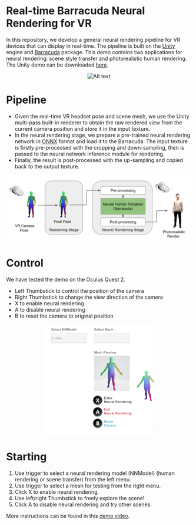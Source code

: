 # Real-time Barracuda Neural Rendering for VR

In this repository, we develop a general neural rendering pipeline for VR devices that can display in real-time. The pipeline is built on the [Unity](https://unity.com/) engine and [Barracuda](https://github.com/Unity-Technologies/barracuda-release) package. This demo contains two applications for neural rendering: scene style transfer and photorealistic human rendering. The Unity demo can be downloaded [here](https://drive.google.com/file/d/1KeoINYymnIi4PJmP1ra5V68eZgXrKZ82/view?usp=sharing).

<p align="center">
    <img title="lego" alt="Alt text" src="images/demo.gif" width="300">  
</p>

# Pipeline
- Given the real-time VR headset pose and scene mesh, we use the Unity multi-pass built-in renderer to obtain the raw rendered view from the current camera position and store it in the input texture. 
- In the neural rendering stage, we prepare a pre-trained neural rendering network in [ONNX](https://onnx.ai/) format and load it to the Barracuda. The input texture is firstly pre-processed with the cropping and down-sampling, then is passed to the neural network inference module for rendering. 
- Finally, the result is post-processed with the up-sampling and copied back to the output texture. 

<p align="center">
    <img title="lego" alt="Alt text" src="images/pipeline.png" width="500">  
</p>

# Control
We have tested the demo on the Oculus Quest 2.
- Left Thumbstick to control the position of the camera
- Right Thumbstick to change the view direction of the camera
- X to enable neural rendering
- A to disable neural rendering
- B to reset the camera to original position

<p align="center">
    <img title="lego" alt="Alt text" src="images/screenshot.png" width="300">  
</p>

# Starting
1. Use trigger to select a neural rendering model (NNModel) (human rendering or scene transfer) from the left menu.
2. Use trigger to select a mesh for testing from the right menu. 
3. Click X to enable neural rendering. 
4. Use left/right Thumbstick to freely explore the scene! 
5. Click A to disable neural rendering and try other scenes.

More instructions can be found in this [demo video](https://drive.google.com/file/d/1kyHt-a0Jez78DYeuOTsv-oEHGvjLQuea/view).
